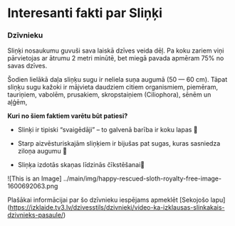 # Interesanti fakti par Sliņķi
### Dzīvnieku

Sliņķi nosaukumu guvuši sava laiskā dzīves veida dēļ. Pa koku zariem viņi pārvietojas ar ātrumu 2 metri minūtē, bet miegā pavada apmēram 75% no savas dzīves. 

Šodien lielākā daļa sliņķu sugu ir neliela suņa augumā (50 — 60 cm). Tāpat sliņķu sugu kažoki ir mājvieta daudziem citiem organismiem, piemēram, tauriņiem, vabolēm, prusakiem, skropstaiņiem (Ciliophora), sēnēm un aļģēm, 

**Kuri no šiem faktiem varētu būt patiesi?**

* Slinķi ir tipiski “svaigēdāji” – to galvenā barība ir koku lapas :seedling:

* Starp aizvēsturiskajām sliņķiem ir bijušas pat sugas, kuras sasniedza ziloņa augumu :elephant:

* Sliņķa izdotās skaņas līdzinās čīkstēšanai:door:

![This is an Image] ../main/img/happy-rescued-sloth-royalty-free-image-1600692063.png

Plašākai informācijai par šo dzīvnieku iespējams apmeklēt [Sekojošo lapu] (https://izklaide.tv3.lv/dzivesstils/dzivnieki/video-ka-izklausas-slinkakais-dzivnieks-pasaule/)
